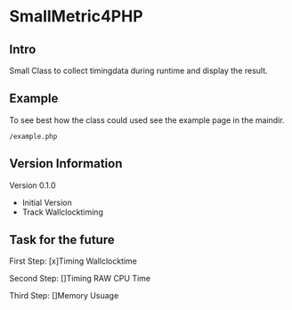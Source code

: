 SmallMetric4PHP
==============

Intro
-----
Small Class to collect timingdata during runtime and display the result.

Example
-------
To see best how the class could used see the example page in the maindir.

    /example.php

Version Information
-------------------

Version 0.1.0
* Initial Version
* Track Wallclocktiming

Task for the future
-------------------
First Step:
[x]Timing Wallclocktime

Second Step:
[]Timing RAW CPU Time

Third Step:
[]Memory Usuage
